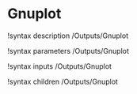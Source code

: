 <!-- MOOSE Documentation Stub: Remove this when content is added. -->

# Gnuplot
!syntax description /Outputs/Gnuplot

!syntax parameters /Outputs/Gnuplot

!syntax inputs /Outputs/Gnuplot

!syntax children /Outputs/Gnuplot
